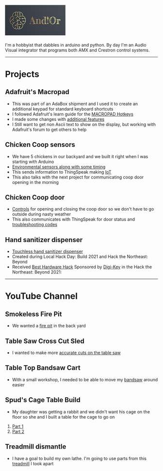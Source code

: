 ## ![And!Or Designs](AndNotOr100x191.jpg)
I'm a hobbyist that dabbles in arduino and python. By day I'm an Audio Visual integrator that programs both AMX and Crestron control systems. 

---

# Projects

## Adafruit's Macropad
- This was part of an AdaBox shipment and I used it to create an additional keypad for standard keyboard shortcuts
- I followed Adafruit's learn guide for the [MACROPAD Hotkeys](https://learn.adafruit.com/macropad-hotkeys)
- I made some changes with [additional features](https://github.com/AndNotOr-Designs/macroPad)
- I Still want to get non Ascii text to show on the display, but working with Adafruit's forum to get others to help

## Chicken Coop sensors
- We have 5 chickens in our backyard and we built it right when I was starting with Arduino
- [Environmental sensors along with some timing](https://github.com/AndNotOr-Designs/Coop-Master)
- This sends information to ThingSpeak making [IoT](https://thingspeak.com/channels/605978/private_show)
- This also talks with the next project for communicating coop door opening in the morning

## Chicken Coop door
- [Controls](https://github.com/AndNotOr-Designs/Coop-Door) for opening and closing the coop door so we don't have to go outside during nasty weather
- This also communicates with ThingSpeak for door status and [troubleshooting codes](https://thingspeak.com/channels/1244287/private_show)

## Hand sanitizer dispenser
- [Touchless hand sanitizer dispenser](https://github.com/AndNotOr-Designs/sanitizerDispenser)
- Created during Local Hack Day: Build 2021 and Hack the Northeast: Beyond
- Received [Best Hardware Hack](https://devpost.com/software/hand-sanitizer-dispenser) Sponsored by [Digi-Key](https://www.digikey.com/) in the Hack the Northeast: Beyond 2021:

---

# YouTube Channel

## Smokeless Fire Pit
- We wanted a [fire pit](https://www.youtube.com/watch?v=v9P_FbXWCN4&t=492s) in the back yard

## Table Saw Cross Cut Sled
- I wanted to make more [accurate cuts on the table saw](https://www.youtube.com/watch?v=CeYVr3KX6CM&t=25s)

## Table Top Bandsaw Cart
- With a small workshop, I needed to be able to move my [bandsaw](https://www.youtube.com/watch?v=qlcIz3ujguE) around easier

## Spud's Cage Table Build
- My daughter was getting a rabbit and we didn't want his cage on the floor so she and I built a table for the cage to go on
1. [Part 1](https://www.youtube.com/watch?v=YcJweNnSZt8)
2. [Part 2](https://www.youtube.com/watch?v=eCOLIh4wgN0)

## Treadmill dismantle
- I have a goal to build my own lathe. I'm going to use parts from this [treadmill](https://www.youtube.com/watch?v=3HDWAFdHwAI) I took apart

